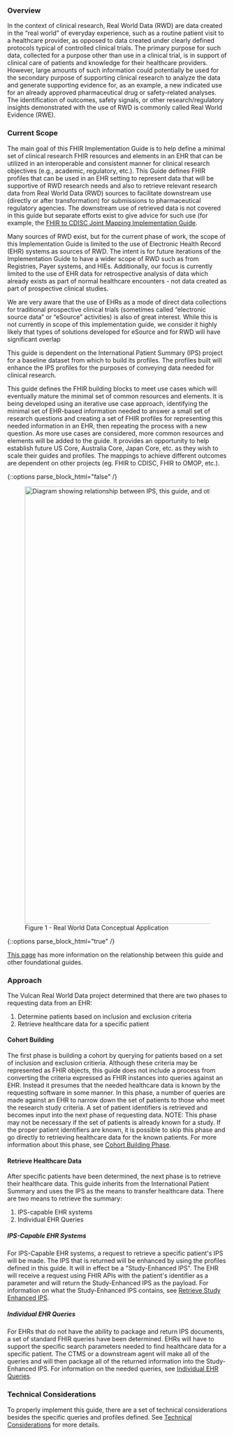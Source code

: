 ### Overview
In the context of clinical research, Real World Data (RWD) are data created in the “real world” of everyday experience, such as a routine patient visit to a healthcare provider, as opposed to data created under clearly defined protocols typical of controlled clinical trials. The primary purpose for such data, collected for a purpose other than use in a clinical trial, is in support of clinical care of patients and knowledge for their healthcare providers. However, large amounts of such information could potentially be used for the secondary purpose of supporting clinical research to analyze the data and generate supporting evidence for, as an example, a new indicated use for an already approved pharmaceutical drug or safety-related analyses.  The identification of outcomes, safety signals, or other research/regulatory insights demonstrated with the use of RWD is commonly called Real World Evidence (RWE). 

### Current Scope
The main goal of this FHIR Implementation Guide is to help define a minimal set of clinical research FHIR resources and elements in an EHR that can be utilized in an interoperable and consistent manner for clinical research objectives (e.g., academic, regulatory, etc.). This Guide defines FHIR profiles that can be used in an EHR setting to represent data that will be supportive of RWD research needs and also to retrieve relevant research data from Real World Data (RWD) sources to facilitate downstream use (directly or after transformation) for submissions to pharmaceutical regulatory agencies.  The downstream use of retrieved data is not covered in this guide but separate efforts exist to give advice for such use (for example, the [FHIR to CDISC Joint Mapping Implementation Guide](http://hl7.org/fhir/uv/cdisc-mapping/).

Many sources of RWD exist, but for the current phase of work, the scope of this Implementation Guide is limited to the use of Electronic Health Record (EHR) systems as sources of RWD. The intent is for future iterations of the Implementation Guide to have a wider scope of RWD such as from Registries, Payer systems, and HIEs.  Additionally, our focus is currently limited to the use of EHR data for retrospective analysis of data which already exists as part of normal healthcare encounters - not data created as part of prospective clinical studies.

We are very aware that the use of EHRs as a mode of direct data collections for traditional prospective clinical trials (sometimes called “electronic source data” or “eSource” activities) is also of great interest. While this is not currently in scope of this implementation guide, we consider it highly likely that types of solutions developed for eSource and for RWD will have significant overlap

This guide is dependent on the International Patient Summary (IPS) project for a baseline dataset from which to build its profiles. The profiles built will enhance the IPS profiles for the purposes of conveying data needed for clinical research.

This guide defines the FHIR building blocks to meet use cases which will eventually mature the minimal set of common resources and elements.  It is being developed using an iterative use case approach, identifying the minimal set of EHR-based information needed to answer a small set of research questions and creating a set of FHIR profiles for representing this needed information in an EHR, then repeating the process with a new question.  As more use cases are considered, more common resources and elements will be added to the guide.  It provides an opportunity to help establish future US Core, Australia Core, Japan Core, etc. as they wish to scale their guides and profiles.  The mappings to achieve different outcomes are dependent on other projects (eg. FHIR to CDISC, FHIR to OMOP, etc.).

{::options parse_block_html="false" /}
<figure>
  <img style="padding-top:0;padding-bottom:0px" width="1000px" src="rwd_conceptual_application.png" alt="Diagram showing relationship between IPS, this guide, and other specific guides"/>
  <figcaption>Figure 1 - Real World Data Conceptual Application</figcaption>
</figure>
{::options parse_block_html="true" /}

[This page](references.html) has more information on the relationship between this guide and other foundational guides.

### Approach
The Vulcan Real World Data project determined that there are two phases to requesting data from an EHR:

1. Determine patients based on inclusion and exclusion criteria
2. Retrieve healthcare data for a specific patient 

#### Cohort Building
The first phase is building a cohort by querying for patients based on a set of inclusion and exclusion critieria.  Although these criteria may be represented as FHIR objects, this guide does not include a process from converting the criteria expressed as FHIR instances into queries against an EHR.  Instead it presumes that the needed healthcare data is known by the requesting software in some manner.  In this phase, a number of queries are made against an EHR to narrow down the set of patients to those who meet the research study criteria.  A set of patient identifiers is retrieved and becomes input into the next phase of requesting data.  NOTE: This phase may not be necessary if the set of patients is already known for a study.  If the proper patient identifiers are known, it is possible to skip this phase and go directly to retrieving healthcare data for the known patients.  For more information about this phase, see [Cohort Building Phase](patients.html).

#### Retrieve Healthcare Data
After specific patients have been determined, the next phase is to retrieve their healthcare data.  This guide inherits from the International Patient Summary and uses the IPS as the means to transfer healthcare data.  There are two means to retrieve the summary:

1. IPS-capable EHR systems
2. Individual EHR Queries

##### IPS-Capable EHR Systems
For IPS-Capable EHR systems, a request to retrieve a specific patient's IPS will be made.  The IPS that is returned will be enhanced by using the profiles defined in this guide.  It will in effect be a "Study-Enhanced IPS".  The EHR will receive a request using FHIR APIs with the patient's identifier as a parameter and will return the Study-Enhanced IPS as the payload.  For information on what the Study-Enhanced IPS contains, see [Retrieve Study Enhanced IPS](healthdata.html#extended-ips-request).

##### Individual EHR Queries
For EHRs that do not have the ability to package and return IPS documents, a set of standard FHIR queries have been determined.  EHRs will have to support the specific search parameters needed to find healthcare data for a specific patient.  The CTMS or a downstream agent will make all of the queries and will then package all of the returned information into the Study-Enhanced IPS.  For information on the needed queries, see [Individual EHR Queries](healthdata.html#ehr-queries).

### Technical Considerations
To properly implement this guide, there are a set of technical considerations besides the specific queries and profiles defined.  See [Technical Considerations](technical.html) for more details.
